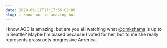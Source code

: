```yaml
---
date: 2020-06-11T17:17:36+02:00
slug: i-know-aoc-is-amazing-but
---
```

I know AOC is amazing, but are you all watching what [@cmkshama](https://twitter.com/cmkshama) is up to in Seattle? Maybe I'm biased because I voted for her, but to me she really represents grassroots progressive America.


